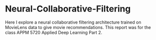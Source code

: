 # Neural-Collaborative-Filtering

Here I explore a neural collaborative filtering architecture trained on MovieLens data to give movie recommendations. This report was for the class APPM 5720 Applied Deep Learning Part 2.
